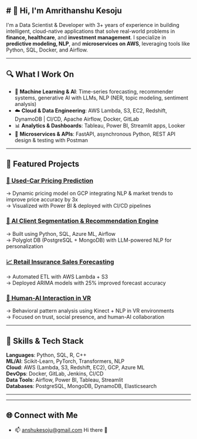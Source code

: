 ## # 👋 Hi, I'm Amrithanshu Kesoju

I'm a Data Scientist & Developer with 3+ years of experience in building intelligent, cloud-native applications that solve real-world problems in **finance, healthcare**, and **investment management**. I specialize in **predictive modeling, NLP**, and **microservices on AWS**, leveraging tools like Python, SQL, Docker, and Airflow.

---

## 🔍 What I Work On

- 🧠 **Machine Learning & AI**: Time-series forecasting, recommender systems, generative AI with LLMs, NLP (NER, topic modeling, sentiment analysis)
- ☁️ **Cloud & Data Engineering**: AWS Lambda, S3, EC2, Redshift, DynamoDB | CI/CD, Apache Airflow, Docker, GitLab
- 📊 **Analytics & Dashboards**: Tableau, Power BI, Streamlit apps, Looker
- 🔗 **Microservices & APIs**: FastAPI, asynchronous Python, REST API design & testing with Postman

---

## 🚀 Featured Projects

### [🔮 Used-Car Pricing Prediction](https://github.com/yourusername/used-car-pricing)
→ Dynamic pricing model on GCP integrating NLP & market trends to improve price accuracy by 3x  
→ Visualized with Power BI & deployed with CI/CD pipelines  

### [💼 AI Client Segmentation & Recommendation Engine](https://github.com/yourusername/client-segmentation-ai)
→ Built using Python, SQL, Azure ML, Airflow  
→ Polyglot DB (PostgreSQL + MongoDB) with LLM-powered NLP for personalization  

### [📈 Retail Insurance Sales Forecasting](https://github.com/yourusername/insurance-forecast)
→ Automated ETL with AWS Lambda + S3  
→ Deployed ARIMA models with 25% improved forecast accuracy  

### [🧠 Human-AI Interaction in VR](https://github.com/yourusername/vr-behavioral-analysis)
→ Behavioral pattern analysis using Kinect + NLP in VR environments  
→ Focused on trust, social presence, and human-AI collaboration  

---

## 📌 Skills & Tech Stack

**Languages**: Python, SQL, R, C++  
**ML/AI**: Scikit-Learn, PyTorch, Transformers, NLP  
**Cloud**: AWS (Lambda, S3, Redshift, EC2), GCP, Azure ML  
**DevOps**: Docker, GitLab, Jenkins, CI/CD  
**Data Tools**: Airflow, Power BI, Tableau, Streamlit  
**Databases**: PostgreSQL, MongoDB, DynamoDB, Elasticsearch  

---


---

## 🌐 Connect with Me

- 📫 anshukesoju@gmail.com
Hi there 👋

<!--
**amrithanshu/amrithanshu** is a ✨ _special_ ✨ repository because its `README.md` (this file) appears on your GitHub profile.

Here are some ideas to get you started:

- 🔭 I’m currently working on ...
- 🌱 I’m currently learning ...
- 👯 I’m looking to collaborate on ...
- 🤔 I’m looking for help with ...
- 💬 Ask me about ...
- 📫 How to reach me: ...
- 😄 Pronouns: ...
- ⚡ Fun fact: ...
-->

